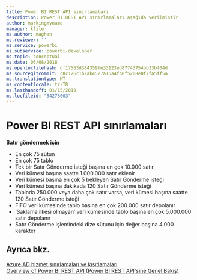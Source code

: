```yaml
---
title: Power BI REST API sınırlamaları
description: Power BI REST API sınırlamaları aşağıda verilmiştir
author: markingmyname
manager: kfile
ms.author: maghan
ms.reviewer: ''
ms.service: powerbi
ms.subservice: powerbi-developer
ms.topic: conceptual
ms.date: 06/08/2018
ms.openlocfilehash: df17563d384359fe33123ed87743754bb33bf04d
ms.sourcegitcommit: c8c126c1b2ab4527a16a4fb8f5208e0f7fa5ff5a
ms.translationtype: HT
ms.contentlocale: tr-TR
ms.lasthandoff: 01/15/2019
ms.locfileid: "54278003"
---
```

# <a name="power-bi-rest-api-limitations"></a>Power BI REST API sınırlamaları  
  
**Satır göndermek için**  
  
* En çok 75 sütun
* En çok 75 tablo
* Tek bir Satır Gönderme isteği başına en çok 10.000 satır  
* Veri kümesi başına saatte 1.000.000 satır eklenir  
* Veri kümesi başına en çok 5 bekleyen Satır Gönderme isteği  
* Veri kümesi başına dakikada 120 Satır Gönderme isteği
* Tabloda 250.000 veya daha çok satır varsa, veri kümesi başına saatte 120 Satır Gönderme isteği    
* FIFO veri kümesinde tablo başına en çok 200.000 satır depolanır  
* ‘Saklama ilkesi olmayan’ veri kümesinde tablo başına en çok 5.000.000 satır depolanır  
* Satır Gönderme işlemindeki dize sütunu için değer başına 4.000 karakter
  
## <a name="see-also"></a>Ayrıca bkz.

[Azure AD hizmet sınırlamaları ve kısıtlamaları](https://docs.microsoft.com/azure/active-directory/active-directory-service-limits-restrictions)   
[Overview of Power BI REST API (Power BI REST API'sine Genel Bakış)](https://docs.microsoft.com/rest/api/power-bi/)